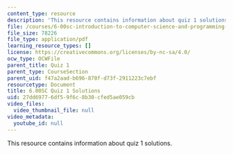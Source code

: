 ```yaml
---
content_type: resource
description: 'This resource contains information about quiz 1 solutions. '
file: /courses/6-00sc-introduction-to-computer-science-and-programming-spring-2011/27dd69776df59f6c8b30cfed5ae059cb_MIT6_00SCS11_q1_soln.pdf
file_size: 78226
file_type: application/pdf
learning_resource_types: []
license: https://creativecommons.org/licenses/by-nc-sa/4.0/
ocw_type: OCWFile
parent_title: Quiz 1
parent_type: CourseSection
parent_uid: f47a2aad-b696-870f-d73f-2911223c7ebf
resourcetype: Document
title: 6.00SC Quiz 1 Solutions
uid: 27dd6977-6df5-9f6c-8b30-cfed5ae059cb
video_files:
  video_thumbnail_file: null
video_metadata:
  youtube_id: null
---
```

This resource contains information about quiz 1 solutions. 
